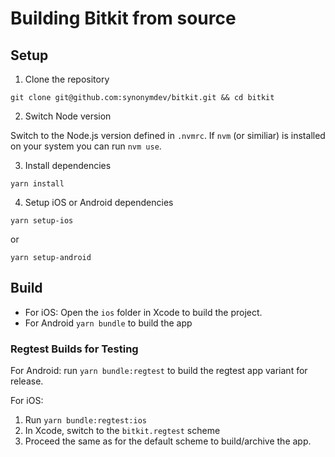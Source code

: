 # Building Bitkit from source

## Setup

1. Clone the repository

```shell
git clone git@github.com:synonymdev/bitkit.git && cd bitkit
```

2. Switch Node version

Switch to the Node.js version defined in `.nvmrc`. If `nvm` (or similiar) is installed on your system you can run `nvm use`.

3. Install dependencies

```shell
yarn install
```

4. Setup iOS or Android dependencies

```shell
yarn setup-ios
```

or

```shell
yarn setup-android
```

## Build

- For iOS: Open the `ios` folder in Xcode to build the project.
- For Android `yarn bundle` to build the app

### Regtest Builds for Testing

For Android: run `yarn bundle:regtest` to build the regtest app variant for release.

For iOS:

1. Run `yarn bundle:regtest:ios`
2. In Xcode, switch to the `bitkit.regtest` scheme
3. Proceed the same as for the default scheme to build/archive the app.
